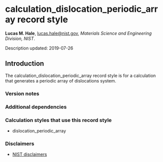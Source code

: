 # calculation_dislocation_periodic_array record style

**Lucas M. Hale**, [lucas.hale@nist.gov](mailto:lucas.hale@nist.gov?Subject=ipr-demo), *Materials Science and Engineering Division, NIST*.

Description updated: 2019-07-26

## Introduction

The calculation_dislocation_periodic_array record style is for a calculation that generates a periodic array of dislocations system.

### Version notes

### Additional dependencies

### Calculation styles that use this record style

- dislocation_periodic_array

### Disclaimers

- [NIST disclaimers](http://www.nist.gov/public_affairs/disclaimer.cfm)

